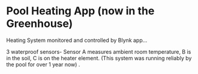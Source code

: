 # Pool Heating App (now in the Greenhouse)
Heating System monitored and controlled by Blynk app...

3 waterproof sensors-
Sensor A measures ambient room temperature, B is in the soil, C is on the heater element.
(This system was running reliably by the pool for over 1 year now) .


